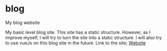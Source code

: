 # blog
My blog website

My basic level blog site. This site has a static structure. However, as I improve myself, I will try to turn the site into a static structure.
I will also try to use vueJs on this blog site in the future.
Link to the site;
[Website](https://cihatdev.github.io/)
